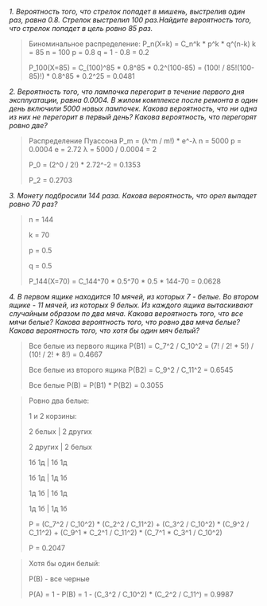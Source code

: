  *1. Вероятность того, что стрелок попадет в мишень, выстрелив один раз, равна 0.8.
 Стрелок выстрелил 100 раз.Найдите вероятность того, что стрелок попадет в цель ровно 85 раз.*

>Биноминальное распределение:
>P_n(X=k) = C_n^k * p^k * q^(n-k)
>k = 85
>n = 100
>p = 0.8
>q = 1 - 0.8 = 0.2
>
>P_100(X=85) = C_(100)^85 * 0.8^85 * 0.2^(100-85) = (100! / 85!(100-85)!) * 0.8^85 * 0.2^25 = 0.0481

*2. Вероятность того, что лампочка перегорит в течение первого дня эксплуатации, равна 0.0004. 
В жилом комплексе после ремонта в один день включили 5000 новых лампочек.
Какова вероятность, что ни одна из них не перегорит в первый день?
Какова вероятность, что перегорят ровно две?*

>Распределение Пуассона
>P_m = (λ^m / m!) * e^-λ
>n = 5000
>p = 0.0004
>e = 2.72
>λ = 5000 / 0.0004 = 2
>
>P_0 = (2^0 / 2!) * 2.72^-2 = 0.1353
>
>P_2 = 0.2703

*3. Монету подбросили 144 раза. Какова вероятность, что орел выпадет ровно 70 раз?*

>n = 144
>
>k = 70
>
>p = 0.5
>
>q = 0.5
>
>P_144(X=70) = C_144^70 * 0.5^70 * 0.5 * 144-70 = 0.0628 

*4. В первом ящике находится 10 мячей, из которых 7 - белые. Во втором ящике - 11 мячей, из которых 9 белых. 
Из каждого ящика вытаскивают случайным образом по два мяча.
Какова вероятность того, что все мячи белые?
Какова вероятность того, что ровно два мяча белые?
Какова вероятность того, что хотя бы один мяч белый?*

>Все белые из первого ящика P(B1) = C_7^2 / C_10^2 = (7! / 2! * 5!) / (10! / 2! * 8!) = 0.4667
>
>Все белые из второго ящика P(B2) = C_9^2 / C_11^2 = 0.6545
>
>Все белые P(B) = P(B1) * P(B2) = 0.3055
>


>Ровно два белые:
>
>1 и 2 корзины:
>
>2 белых | 2 других
>
>2 других | 2 белых
>
>1б 1д | 1б 1д
>
>1б 1д | 1д 1б 
>
>1д 1б | 1б 1д
>
>1д 1б | 1д 1б 
>
>P = (C_7^2 / C_10^2) * (C_2^2 / C_11^2) + (C_3^2 / C_10^2) * (C_9^2 / C_11^2) + (C_9^1 * C_2^1 / C_11^2) * (C_7^1 * C_3^1 / C_10^2)
>
>P = 0.2047


>Хотя бы один белый:
>
>P(B) - все черные
>
>P(A) = 1 - P(B) = 1 - (С_3^2 / C_10^2) * (C_2^2 / C_11^) = 0.9987

